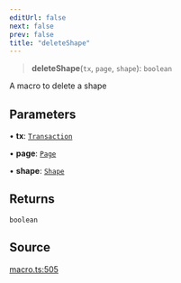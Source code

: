 ```yaml
---
editUrl: false
next: false
prev: false
title: "deleteShape"
---
```


> **deleteShape**(`tx`, `page`, `shape`): `boolean`

A macro to delete a shape

## Parameters

• **tx**: [`Transaction`](/api-core/classes/transaction/)

• **page**: [`Page`](/api-core/classes/page/)

• **shape**: [`Shape`](/api-core/classes/shape/)

## Returns

`boolean`

## Source

[macro.ts:505](https://github.com/dgmjs/dgmjs/blob/6298c851d69b83f472385d1ebb3c937ddb56985d/packages/core/src/macro.ts#L505)
